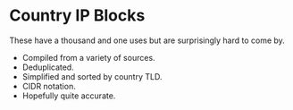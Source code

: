 # Country IP Blocks

These have a thousand and one uses but are surprisingly hard to come by.

* Compiled from a variety of sources.
* Deduplicated.
* Simplified and sorted by country TLD.
* CIDR notation.
* Hopefully quite accurate.
